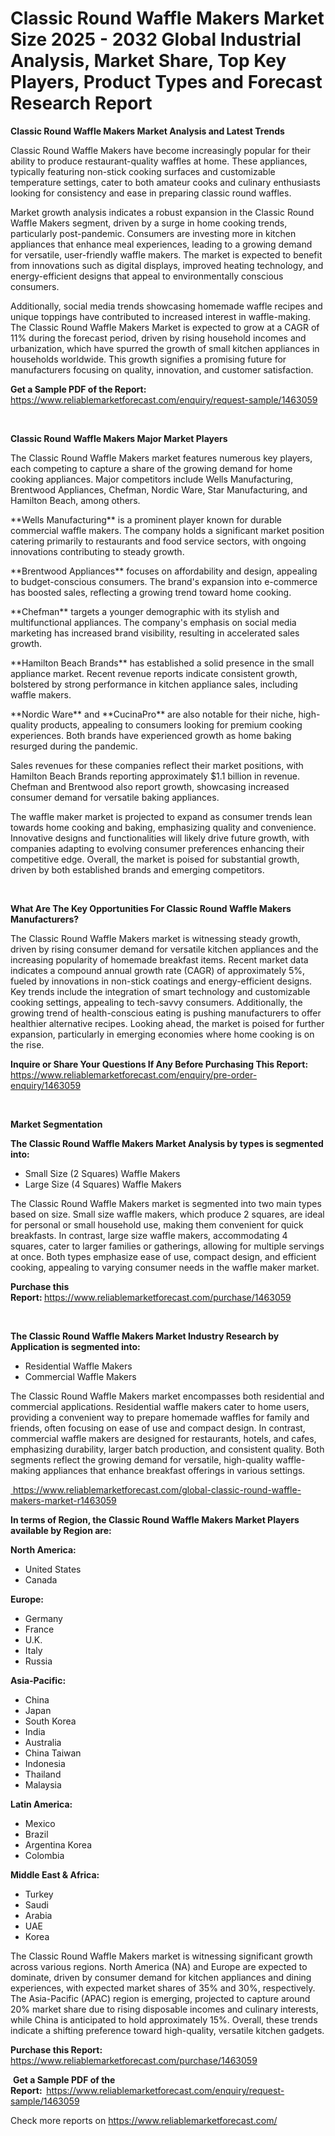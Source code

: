 <p><h1>Classic Round Waffle Makers Market Size 2025 - 2032 Global Industrial Analysis, Market Share, Top Key Players, Product Types and Forecast Research Report</h1></p><p><strong>Classic Round Waffle Makers Market Analysis and Latest Trends</strong></p>
<p><p>Classic Round Waffle Makers have become increasingly popular for their ability to produce restaurant-quality waffles at home. These appliances, typically featuring non-stick cooking surfaces and customizable temperature settings, cater to both amateur cooks and culinary enthusiasts looking for consistency and ease in preparing classic round waffles.</p><p>Market growth analysis indicates a robust expansion in the Classic Round Waffle Makers segment, driven by a surge in home cooking trends, particularly post-pandemic. Consumers are investing more in kitchen appliances that enhance meal experiences, leading to a growing demand for versatile, user-friendly waffle makers. The market is expected to benefit from innovations such as digital displays, improved heating technology, and energy-efficient designs that appeal to environmentally conscious consumers.</p><p>Additionally, social media trends showcasing homemade waffle recipes and unique toppings have contributed to increased interest in waffle-making. The Classic Round Waffle Makers Market is expected to grow at a CAGR of 11% during the forecast period, driven by rising household incomes and urbanization, which have spurred the growth of small kitchen appliances in households worldwide. This growth signifies a promising future for manufacturers focusing on quality, innovation, and customer satisfaction.</p></p>
<p><strong>Get a Sample PDF of the Report:&nbsp;</strong> <a href="https://www.reliablemarketforecast.com/enquiry/request-sample/1463059?utm_campaign=1105&utm_medium=2&utm_source=Github&utm_content=ia&utm_term=27022025&utm_id=classic-round-waffle-makers">https://www.reliablemarketforecast.com/enquiry/request-sample/1463059</a></p>
<p>&nbsp;</p>
<p><strong>Classic Round Waffle Makers Major Market Players</strong></p>
<p><p>The Classic Round Waffle Makers market features numerous key players, each competing to capture a share of the growing demand for home cooking appliances. Major competitors include Wells Manufacturing, Brentwood Appliances, Chefman, Nordic Ware, Star Manufacturing, and Hamilton Beach, among others.</p><p>**Wells Manufacturing** is a prominent player known for durable commercial waffle makers. The company holds a significant market position catering primarily to restaurants and food service sectors, with ongoing innovations contributing to steady growth.</p><p>**Brentwood Appliances** focuses on affordability and design, appealing to budget-conscious consumers. The brand's expansion into e-commerce has boosted sales, reflecting a growing trend toward home cooking. </p><p>**Chefman** targets a younger demographic with its stylish and multifunctional appliances. The company's emphasis on social media marketing has increased brand visibility, resulting in accelerated sales growth.</p><p>**Hamilton Beach Brands** has established a solid presence in the small appliance market. Recent revenue reports indicate consistent growth, bolstered by strong performance in kitchen appliance sales, including waffle makers.</p><p>**Nordic Ware** and **CucinaPro** are also notable for their niche, high-quality products, appealing to consumers looking for premium cooking experiences. Both brands have experienced growth as home baking resurged during the pandemic.</p><p>Sales revenues for these companies reflect their market positions, with Hamilton Beach Brands reporting approximately $1.1 billion in revenue. Chefman and Brentwood also report growth, showcasing increased consumer demand for versatile baking appliances.</p><p>The waffle maker market is projected to expand as consumer trends lean towards home cooking and baking, emphasizing quality and convenience. Innovative designs and functionalities will likely drive future growth, with companies adapting to evolving consumer preferences enhancing their competitive edge. Overall, the market is poised for substantial growth, driven by both established brands and emerging competitors.</p></p>
<p>&nbsp;</p>
<p><strong>What Are The Key Opportunities For Classic Round Waffle Makers Manufacturers?</strong></p>
<p><p>The Classic Round Waffle Makers market is witnessing steady growth, driven by rising consumer demand for versatile kitchen appliances and the increasing popularity of homemade breakfast items. Recent market data indicates a compound annual growth rate (CAGR) of approximately 5%, fueled by innovations in non-stick coatings and energy-efficient designs. Key trends include the integration of smart technology and customizable cooking settings, appealing to tech-savvy consumers. Additionally, the growing trend of health-conscious eating is pushing manufacturers to offer healthier alternative recipes. Looking ahead, the market is poised for further expansion, particularly in emerging economies where home cooking is on the rise.</p></p>
<p><strong>Inquire or Share Your Questions If Any Before Purchasing This Report:</strong> <a href="https://www.reliablemarketforecast.com/enquiry/pre-order-enquiry/1463059?utm_campaign=1105&utm_medium=2&utm_source=Github&utm_content=ia&utm_term=27022025&utm_id=classic-round-waffle-makers">https://www.reliablemarketforecast.com/enquiry/pre-order-enquiry/1463059</a></p>
<p>&nbsp;</p>
<p><strong>Market Segmentation</strong></p>
<p><strong>The Classic Round Waffle Makers Market Analysis by types is segmented into:</strong></p>
<p><ul><li>Small Size (2 Squares) Waffle Makers</li><li>Large Size (4 Squares) Waffle Makers</li></ul></p>
<p><p>The Classic Round Waffle Makers market is segmented into two main types based on size. Small size waffle makers, which produce 2 squares, are ideal for personal or small household use, making them convenient for quick breakfasts. In contrast, large size waffle makers, accommodating 4 squares, cater to larger families or gatherings, allowing for multiple servings at once. Both types emphasize ease of use, compact design, and efficient cooking, appealing to varying consumer needs in the waffle maker market.</p></p>
<p><strong>Purchase this Report:&nbsp;</strong><a href="https://www.reliablemarketforecast.com/purchase/1463059?utm_campaign=1105&utm_medium=2&utm_source=Github&utm_content=ia&utm_term=27022025&utm_id=classic-round-waffle-makers">https://www.reliablemarketforecast.com/purchase/1463059</a></p>
<p>&nbsp;</p>
<p><strong>The Classic Round Waffle Makers Market Industry Research by Application is segmented into:</strong></p>
<p><ul><li>Residential Waffle Makers</li><li>Commercial Waffle Makers</li></ul></p>
<p><p>The Classic Round Waffle Makers market encompasses both residential and commercial applications. Residential waffle makers cater to home users, providing a convenient way to prepare homemade waffles for family and friends, often focusing on ease of use and compact design. In contrast, commercial waffle makers are designed for restaurants, hotels, and cafes, emphasizing durability, larger batch production, and consistent quality. Both segments reflect the growing demand for versatile, high-quality waffle-making appliances that enhance breakfast offerings in various settings.</p></p>
<p><a href="https://www.reliablemarketforecast.com/global-classic-round-waffle-makers-market-r1463059?utm_campaign=1105&utm_medium=2&utm_source=Github&utm_content=ia&utm_term=27022025&utm_id=classic-round-waffle-makers">&nbsp;https://www.reliablemarketforecast.com/global-classic-round-waffle-makers-market-r1463059</a></p>
<p><strong>In terms of Region, the Classic Round Waffle Makers Market Players available by Region are:</strong></p>
<p>
    <p> <strong> North America: </strong>
        <ul>
            <li>United States</li>
            <li>Canada</li>
        </ul>
        </p> 
    <p> <strong> Europe: </strong>
        <ul>
            <li>Germany</li>
            <li>France</li>
            <li>U.K.</li>
            <li>Italy</li>
            <li>Russia</li>
        </ul>
        </p> 
    <p> <strong> Asia-Pacific: </strong>
        <ul>
            <li>China</li>
            <li>Japan</li>
            <li>South Korea</li>
            <li>India</li>
            <li>Australia</li>
            <li>China Taiwan</li>
            <li>Indonesia</li>
            <li>Thailand</li>
            <li>Malaysia</li>
        </ul>
        </p> 
    <p> <strong> Latin America: </strong>
        <ul>
            <li>Mexico</li>
            <li>Brazil</li>
            <li>Argentina Korea</li>
            <li>Colombia</li>
        </ul>
        </p> 
    <p> <strong> Middle East & Africa: </strong>
        <ul>
            <li>Turkey</li>
            <li>Saudi</li>
            <li>Arabia</li>
            <li>UAE</li>
            <li>Korea</li>
        </ul>
    </p>
    </p>
<p><p>The Classic Round Waffle Makers market is witnessing significant growth across various regions. North America (NA) and Europe are expected to dominate, driven by consumer demand for kitchen appliances and dining experiences, with expected market shares of 35% and 30%, respectively. The Asia-Pacific (APAC) region is emerging, projected to capture around 20% market share due to rising disposable incomes and culinary interests, while China is anticipated to hold approximately 15%. Overall, these trends indicate a shifting preference toward high-quality, versatile kitchen gadgets.</p></p>
<p><strong>Purchase this Report: </strong><a href="https://www.reliablemarketforecast.com/purchase/1463059?utm_campaign=1105&utm_medium=2&utm_source=Github&utm_content=ia&utm_term=27022025&utm_id=classic-round-waffle-makers">https://www.reliablemarketforecast.com/purchase/1463059</a></p>
<p>&nbsp;<strong>Get a Sample PDF of the Report:&nbsp;&nbsp;</strong><a href="https://www.reliablemarketforecast.com/enquiry/request-sample/1463059?utm_campaign=1105&utm_medium=2&utm_source=Github&utm_content=ia&utm_term=27022025&utm_id=classic-round-waffle-makers">https://www.reliablemarketforecast.com/enquiry/request-sample/1463059</a></p>
<p><strong></strong></p>
<p>Check more reports on <a href="https://www.reliablemarketforecast.com/?utm_campaign=1105&utm_medium=2&utm_source=Github&utm_content=ia&utm_term=27022025&utm_id=classic-round-waffle-makers">https://www.reliablemarketforecast.com/</a></p>